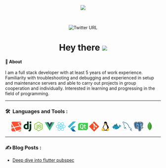 <div id="header" align="center">
  <img src="https://media.giphy.com/media/v1.Y2lkPTc5MGI3NjExMDYzZjM0Y2ZjNDI4M2NmMmJlNWM0NjhlMjQyMGY4MzBlMTJkZjQzZCZjdD1n/KNP5EQE5n2nczSFYpD/giphy.gif" width="200"/>
</div>

<div id="badges" align="center">
  <p align="center"><img src="https://komarev.com/ghpvc/?username=prodemmi&style=flat-square&color=blue" alt=""></p>
  <img alt="Twitter URL" src="https://img.shields.io/twitter/url?style=social&url=https%3A%2F%2Ftwitter.com%2Fprodemmi">
</div>

<h1 align="center">Hey there <img src="https://media.giphy.com/media/hvRJCLFzcasrR4ia7z/giphy.gif" width="46"></h1>

#### :man: About

I am a full stack developer with at least 5 years of work experience.
Familiarity with troubleshooting and debugging and experienced in setup and
maintenance servers and able to carry out projects in group cooperation and individually.
Interested in learning and progressing in the field of programming.


---

### 🛠 &nbsp;Languages and Tools :

<div align="center">
 <img src="https://github.com/devicons/devicon/blob/master/icons/laravel/laravel-plain.svg" width="32" height="32"/>
 <img src="https://github.com/devicons/devicon/blob/master/icons/django/django-plain.svg" width="32" height="32"/>
 <img src="https://github.com/devicons/devicon/blob/master/icons/nodejs/nodejs-original.svg" width="32" height="32"/>
 <img src="https://github.com/devicons/devicon/blob/master/icons/vuejs/vuejs-original.svg" width="32" height="32"/>
 <img src="https://github.com/devicons/devicon/blob/master/icons/react/react-original.svg" width="32" height="32"/>
 <img src="https://github.com/devicons/devicon/blob/master/icons/flutter/flutter-original.svg" width="32" height="32"/>
 <img src="https://github.com/devicons/devicon/blob/master/icons/qt/qt-original.svg" width="32" height="32"/>
 <img src="https://github.com/devicons/devicon/blob/master/icons/git/git-original.svg" width="32" height="32"/>
 <img src="https://github.com/devicons/devicon/blob/master/icons/linux/linux-original.svg" width="32" height="32"/>
 <img src="https://github.com/devicons/devicon/blob/master/icons/docker/docker-original.svg" width="32" height="32"/>
 <img src="https://github.com/devicons/devicon/blob/master/icons/mysql/mysql-original.svg" width="32" height="32"/>
 <img src="https://github.com/devicons/devicon/blob/master/icons/postgresql/postgresql-original.svg" width="32" height="32"/>
 <img src="https://github.com/devicons/devicon/blob/master/icons/mongodb/mongodb-original.svg" width="32" height="32"/>
</div>

---

### ✍️ Blog Posts : 
- [Deep dive into flutter pubspec](https://virgool.io/flutter-community/flutter-deep-dive-pubspec-r6mwk1rpzzau)

